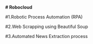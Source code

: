 **# Robocloud**

#1.Robotic Process Automation (RPA)


#2.Web Scrapping using Beautiful Soup



#3.Automated News Extraction process
